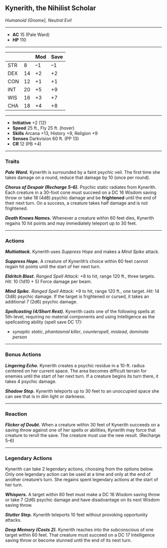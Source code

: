 ## Kynerith, the Nihilist Scholar  
*Humanoid (Gnome), Neutral Evil*  
___  
- **AC** 15 (Pale Ward)  
- **HP** 110  
___  
|     |    | Mod | Save |
|-----|----|-----|------|
| STR | 8  | –1  | –1   |
| DEX | 14 | +2  | +2   |
| CON | 12 | +1  | +1   |
| INT | 20 | +5  | +9   |
| WIS | 16 | +3  | +7   |
| CHA | 18 | +4  | +8   |
___  
- **Initiative** +2 (12)  
- **Speed** 25 ft., Fly 25 ft. (hover)  
- **Skills** Arcana +13, History +9, Religion +9  
- **Senses** Darkvision 60 ft. (PP 13)  
- **CR** 12 (PB +4)  
___  

### Traits

***Pale Ward.*** Kynerith is surrounded by a faint psychic veil. The first time she takes damage on a round, reduce that damage by 10 (once per round).

***Chorus of Despair (Recharge 5–6).*** Psychic static radiates from Kynerith. Each creature in a 30-foot cone must succeed on a DC 16 Wisdom saving throw or take 18 (4d8) psychic damage and be **frightened** until the end of their next turn. On a success, a creature takes half damage and is not frightened.

***Death Knows Names.*** Whenever a creature within 60 feet dies, Kynerith regains 10 hit points and may immediately teleport up to 30 feet.

---

### Actions

***Multiattack.*** Kynerith uses *Suppress Hope* and makes a *Mind Spike* attack.

***Suppress Hope.*** A creature of Kynerith’s choice within 60 feet cannot regain hit points until the start of her next turn.

***Eldritch Blast.*** *Ranged Spell Attack:* +8 to hit, range 120 ft., three targets. *Hit:* 10 (1d10 + 5) Force damage per beam.

***Mind Spike.*** *Ranged Spell Attack:* +9 to hit, range 120 ft., one target. *Hit:* 14 (3d8) psychic damage. If the target is frightened or cursed, it takes an additional 7 (2d6) psychic damage.

***Spellcasting (4/Short Rest).*** Kynerith casts one of the following spells at 5th-level, requiring no material components and using Intelligence as the spellcasting ability (spell save DC 17):
- *synaptic static*, *phantasmal killer*, *counterspell*, *mislead*, *dominate person*

---

### Bonus Actions

***Lingering Echo.*** Kynerith creates a psychic residue in a 10-ft. radius centered on her current space. The area becomes difficult terrain for enemies until the start of her next turn. If a creature begins its turn there, it takes 4 psychic damage.

***Shadow Step.*** Kynerith teleports up to 30 feet to an unoccupied space she can see that is in dim light or darkness.

---

### Reaction

***Flicker of Doubt.*** When a creature within 30 feet of Kynerith succeeds on a saving throw against one of her spells or abilities, Kynerith may force that creature to reroll the save. The creature must use the new result. (Recharge 5–6)

---

### Legendary Actions

Kynerith can take 2 legendary actions, choosing from the options below. Only one legendary action can be used at a time and only at the end of another creature’s turn. She regains spent legendary actions at the start of her turn.

***Whispers.*** A target within 60 feet must make a DC 16 Wisdom saving throw or take 7 (2d6) psychic damage and have disadvantage on its next Wisdom saving throw.

***Stutter Step.*** Kynerith teleports 10 feet without provoking opportunity attacks.

***Deep Memory (Costs 2).*** Kynerith reaches into the subconscious of one target within 60 feet. That creature must succeed on a DC 17 Intelligence saving throw or become stunned until the end of its next turn.

